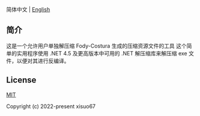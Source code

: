简体中文 | [English](./README.md) 

## 简介
这是一个允许用户单独解压缩 Fody-Costura 生成的压缩资源文件的工具
这个简单的实用程序使用 .NET 4.5 及更高版本中可用的 .NET 解压缩库来解压缩 exe 文件，以便对其进行反编译。

## License

[MIT](https://github.com/xisuo67/Costura-Decompress/LICENSE)

Copyright (c) 2022-present xisuo67
